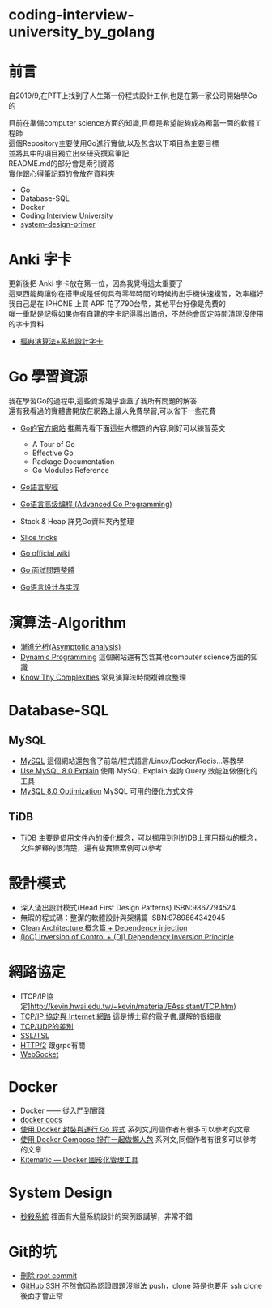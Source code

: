 # coding-interview-university_by_golang

# 前言
自2019/9,在PTT上找到了人生第一份程式設計工作,也是在第一家公司開始學Go的

目前在準備computer science方面的知識,目標是希望能夠成為獨當一面的軟體工程師  
這個Repository主要使用Go進行實做,以及包含以下項目為主要目標  
並將其中的項目獨立出來研究撰寫筆記    
README.md的部分會是索引資源  
實作跟心得筆記類的會放在資料夾

* Go
* Database-SQL
* Docker
* [Coding Interview University](https://github.com/jwasham/coding-interview-university/blob/main/translations/README-tw.md)
* [system-design-primer](https://github.com/donnemartin/system-design-primer)

# Anki 字卡
更新後把 Anki 字卡放在第一位，因為我覺得這太重要了  
這東西能夠讓你在搭車或是任何具有零碎時間的時候掏出手機快速複習，效率極好  
我自己是在 IPHONE 上買 APP 花了790台幣，其他平台好像是免費的  
唯一重點是記得如果你有自建的字卡記得導出備份，不然他會固定時間清理沒使用的字卡資料  

* [經典演算法+系統設計字卡](https://github.com/donnemartin/interactive-coding-challenges)

# Go 學習資源

我在學習Go的過程中,這些資源幾乎涵蓋了我所有問題的解答  
還有我看過的實體書開放在網路上讓人免費學習,可以省下一些花費

- [Go的官方網站](https://golang.org/doc/) 推薦先看下面這些大標題的內容,剛好可以練習英文

    - A Tour of Go
    - Effective Go
    - Package Documentation
    - Go Modules Reference

- [Go語言聖經](https://github.com/gopl-zh/gopl-zh.github.com)
- [Go语言高级编程 (Advanced Go Programming)](https://github.com/chai2010/advanced-go-programming-book)  
- Stack & Heap 詳見Go資料夾內整理
- [Slice tricks](https://ueokande.github.io/go-slice-tricks/)
- [Go official wiki](https://github.com/golang/go/wiki)
- [Go 面試問題整體](https://zhuanlan.zhihu.com/p/471490292)
- [Go语言设计与实现](https://draveness.me/golang/)

# 演算法-Algorithm

* [漸進分析(Asymptotic analysis)](https://www.itread01.com/content/1550231649.html)
* [Dynamic Programming](http://web.ntnu.edu.tw/~algo/DynamicProgramming.html) 這個網站還有包含其他computer science方面的知識
* [Know Thy Complexities](https://www.bigocheatsheet.com/) 常見演算法時間複雜度整理

# Database-SQL
## MySQL
- [MySQL](https://www.itread01.com/study/mysql-tutorial.html) 這個網站還包含了前端/程式語言/Linux/Docker/Redis...等教學
- [Use MySQL 8.0 Explain](https://dev.mysql.com/doc/refman/8.0/en/execution-plan-information.html) 使用 MySQL Explain 查詢 Query 效能並做優化的工具
- [MySQL 8.0 Optimization](https://dev.mysql.com/doc/refman/8.0/en/optimization.html) MySQL 可用的優化方式文件
## TiDB
- [TiDB](https://docs.pingcap.com/zh/tidb/stable/performance-tuning-overview) 主要是借用文件內的優化概念，可以挪用到別的DB上運用類似的概念，文件解釋的很清楚，還有些實際案例可以參考

# 設計模式

- 深入淺出設計模式(Head First Design Patterns) ISBN:9867794524
- 無瑕的程式碼：整潔的軟體設計與架構篇 ISBN:9789864342945
- [Clean Architecture 概念篇 + Dependency injection](https://ithelp.ithome.com.tw/articles/10240228?sc=iThomeR)
- [(IoC) Inversion of Control + (DI) Dependency Inversion Principle](https://iter01.com/562085.html)

# 網路協定

- [TCP/IP協定]http://kevin.hwai.edu.tw/~kevin/material/EAssistant/TCP.htm)
- [TCP/IP 協定與 Internet 網路](http://www.tsnien.idv.tw/Internet_WebBook/Internet.html) 這是博士寫的電子書,講解的很細緻
- [TCP/UDP的差別](https://www.tsnien.idv.tw/Network_WebBook/chap13/13-6%20TCP%20%E9%80%9A%E8%A8%8A%E5%8D%94%E5%AE%9A.html)
- [SSL/TSL](https://www.websecurity.digicert.com/zh/hk/security-topics/what-is-ssl-tls-https)
- [HTTP/2](https://developers.google.com/web/fundamentals/performance/http2?hl=zh-cn) 跟grpc有關
- [WebSocket](https://docs.microsoft.com/zh-tw/archive/msdn-magazine/2012/may/cutting-edge-understanding-the-power-of-websockets)

# Docker

- [Docker —— 從入門到實踐](https://github.com/philipz/docker_practice)
- [docker docs](https://docs.docker.com/language/golang/build-images/)
- [使用 Docker 封裝與運行 Go 程式](https://ithelp.ithome.com.tw/articles/10240352) 系列文,同個作者有很多可以參考的文章
- [使用 Docker Compose 摻在一起做懶人包](https://ithelp.ithome.com.tw/articles/10243618) 系列文,同個作者有很多可以參考的文章
- [Kitematic — Docker 圖形化管理工具](https://medium.com/@bee811101/kitematic-docker-%E5%9C%96%E5%BD%A2%E5%8C%96%E7%AE%A1%E7%90%86%E5%B7%A5%E5%85%B7-60ffe5e3605a)

# System Design

- [秒殺系統](https://juejin.cn/post/7203136448333332535) 裡面有大量系統設計的案例跟講解，非常不錯

# Git的坑

- [刪除 root commit](https://stackoverflow.com/questions/10911317/how-to-remove-the-first-commit-in-git/32765827#32765827)
- [GitHub SSH](https://gist.github.com/xirixiz/b6b0c6f4917ce17a90e00f9b60566278) 不然會因為認證問題沒辦法 push，clone 時是也要用 ssh clone 後面才會正常
